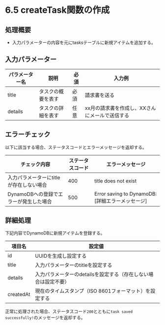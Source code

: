 # 6.5 createTask関数の作成
## 処理概要
- 入力パラメーターの内容を元にtasksテーブルに新規アイテムを追加する。

## 入力パラメーター
| パラメーター名 | 説明 | 必須 | 入力例 |
| --- | --- | --- | --- |
| title | タスクの概要を表す | 必須 | 請求書を送る |
| details | タスクの詳細を表す | 任意 | xx月の請求書を作成し、XXさんにメールで送信する |

## エラーチェック
以下に該当する場合、ステータスコードとエラーメッセージを返却する。

| チェック内容 | ステータスコード | エラーメッセージ |
| --- | --- | --- |
| 入力パラメーターにtitleが存在しない場合 | 400 | title does not exist |
| DynamoDBへの登録でエラーが発生した場合 | 500 | Error saving to DynamoDB: [詳細エラーメッセージ] |

## 詳細処理
下記内容でDynamoDBに新規アイテムを登録する。

| 項目名 | 設定値 |
| --- | --- |
| id | UUIDを生成し設定する |
| title | 入力パラメーターのtitleを設定する |
| details | 入力パラメーターのdetailsを設定する（存在しない場合は設定不要） |
| createdAt | 現在のタイムスタンプ（ISO 8601フォーマット）を設定する |

正常に処理された場合、ステータスコード`200`とともに`task saved successfully!`のメッセージを返却する。